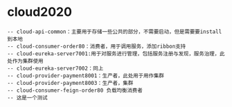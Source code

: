 # cloud2020
    -- cloud-api-common：主要用于存储一些公共的部分，不需要启动，但是需要要install到本地
    -- cloud-consumer-order80：消费者，用于调用服务，添加ribbon支持
    -- cloud-eureka-server7001:用于对服务进行管理，包括服务注册与发现，服务治理，此处作为集群使用
    -- cloud-eureka-server7002：同上
    -- cloud-provider-payment8001：生产者，此处用于用作集群
    -- cloud-provider-payment8003：生产者，集群
    -- cloud-consumer-feign-order80 负载均衡消费者
    -- 这是一个测试